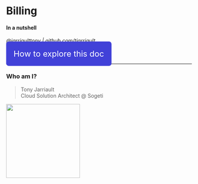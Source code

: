 # Billing
#### In a nutshell

<i><a target="_new" href="https://twitter.com/jarriaulttony">@jarriaulttony</a> | <a target="_new" href="https://github.com/TJarriault">github.com/tjarriault</a></i>

<a href="#/2/3" style="font-size: 22px; background: #4141d8; text-decoration: none; padding: 20px; color: white; border-radius: 7px;">How to explore this doc</a>

---

### Who am I?

> Tony Jarriault<br />
> Cloud Solution Architect @ Sogeti

<img src="https://pbs.twimg.com/profile_images/1498351644228165632/ybgOufI__400x400.jpg" width="200px" />
